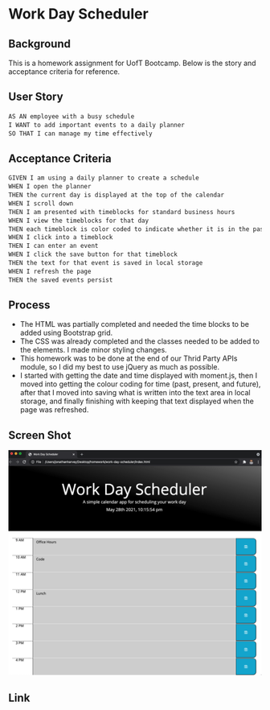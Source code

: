 # Work Day Scheduler

## Background

This is a homework assignment for UofT Bootcamp.  Below is the story and acceptance criteria for reference.

## User Story

```md
AS AN employee with a busy schedule
I WANT to add important events to a daily planner
SO THAT I can manage my time effectively
```

## Acceptance Criteria

```md
GIVEN I am using a daily planner to create a schedule
WHEN I open the planner
THEN the current day is displayed at the top of the calendar
WHEN I scroll down
THEN I am presented with timeblocks for standard business hours
WHEN I view the timeblocks for that day
THEN each timeblock is color coded to indicate whether it is in the past, present, or future
WHEN I click into a timeblock
THEN I can enter an event
WHEN I click the save button for that timeblock
THEN the text for that event is saved in local storage
WHEN I refresh the page
THEN the saved events persist
```

## Process

* The HTML was partially completed and needed the time blocks to be added using Bootstrap grid.
* The CSS was already completed and the classes needed to be added to the elements.  I made minor styling changes.
* This homework was to be done at the end of our Thrid Party APIs module, so I did my best to use jQuery as much as possible.
* I started with getting the date and time displayed with moment.js, then I moved into getting the colour coding for time (past, present, and future), after that I moved into saving what is written into the text area in local storage, and finally finishing with keeping that text displayed when the page was refreshed.

## Screen Shot

![Getting Started](./Assets/images/screen-shot.png)

## Link
